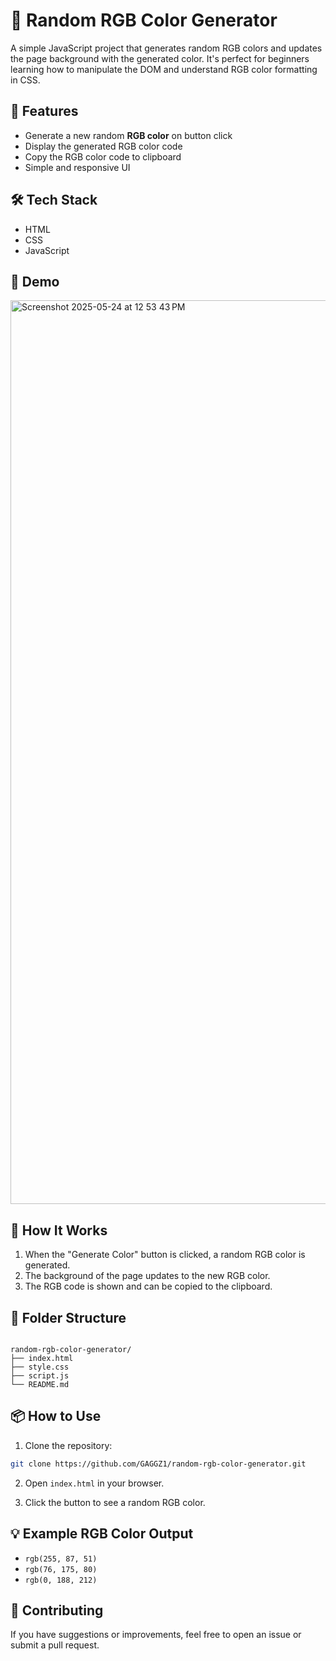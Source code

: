 
# 🎨 Random RGB Color Generator

A simple JavaScript project that generates random RGB colors and updates the page background with the generated color. It's perfect for beginners learning how to manipulate the DOM and understand RGB color formatting in CSS.

## 🚀 Features

- Generate a new random **RGB color** on button click
- Display the generated RGB color code
- Copy the RGB color code to clipboard
- Simple and responsive UI

## 🛠️ Tech Stack

- HTML
- CSS
- JavaScript

## 📸 Demo

<img width="1446" alt="Screenshot 2025-05-24 at 12 53 43 PM" src="https://github.com/user-attachments/assets/9c86589e-2858-4f71-b5ce-d280fa367c86" />


## 🔧 How It Works

1. When the "Generate Color" button is clicked, a random RGB color is generated.
2. The background of the page updates to the new RGB color.
3. The RGB code is shown and can be copied to the clipboard.

## 📁 Folder Structure

```

random-rgb-color-generator/
├── index.html
├── style.css
├── script.js
└── README.md

````

## 📦 How to Use

1. Clone the repository:

```bash
git clone https://github.com/GAGGZ1/random-rgb-color-generator.git
````

2. Open `index.html` in your browser.

3. Click the button to see a random RGB color.

## 💡 Example RGB Color Output

* `rgb(255, 87, 51)`
* `rgb(76, 175, 80)`
* `rgb(0, 188, 212)`

## 🙌 Contributing

If you have suggestions or improvements, feel free to open an issue or submit a pull request.
